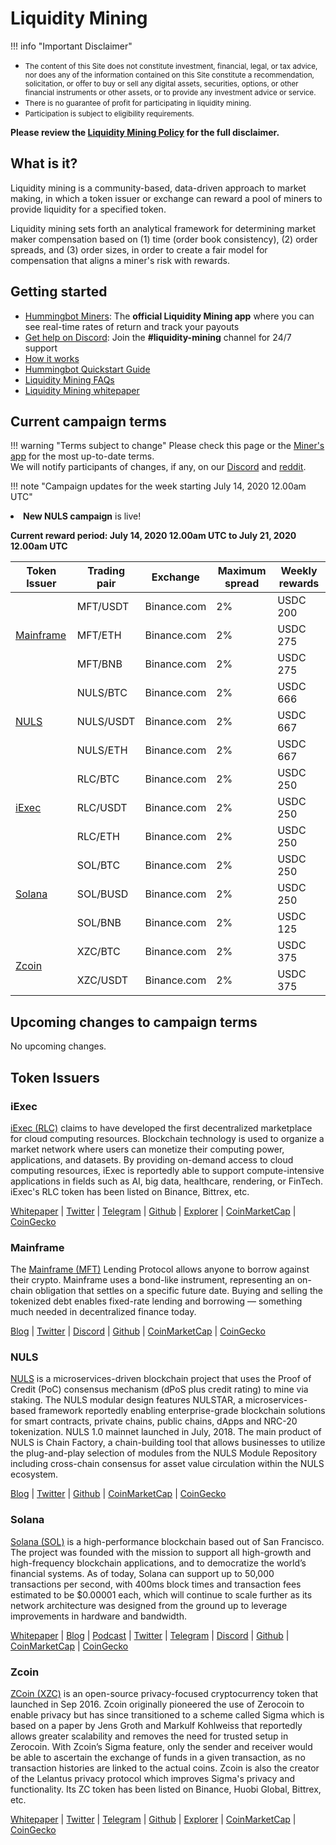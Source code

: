 # Liquidity Mining

!!! info "Important Disclaimer"
    <small><ul><li>The content of this Site does not constitute investment, financial, legal, or tax advice, nor does any of the information contained on this Site constitute a recommendation, solicitation, or offer to buy or sell any digital assets, securities, options, or other financial instruments or other assets, or to provide any investment advice or service.<li>There is no guarantee of profit for participating in liquidity mining.<li>Participation is subject to eligibility requirements.</ul></small>
    **Please review the [Liquidity Mining Policy](https://hummingbot.io/liquidity-mining-policy/) for the full disclaimer.**

## What is it?
Liquidity mining is a community-based, data-driven approach to market making, in which a token issuer or exchange can reward a pool of miners to provide liquidity for a specified token.

Liquidity mining sets forth an analytical framework for determining market maker compensation based on (1) time (order book consistency), (2) order spreads, and (3) order sizes, in order to create a fair model for compensation that aligns a miner's risk with rewards.

## Getting started
- [Hummingbot Miners](https://miners.hummingbot.io/): The **official Liquidity Mining app** where you can see real-time rates of return and track your payouts
- [Get help on Discord](https://discord.hummingbot.io): Join the **#liquidity-mining** channel for 24/7 support
- [How it works](https://www.notion.so/hummingbot/What-is-liquidity-mining-c2eb7d68e28b42278e5efead9a247507)
- [Hummingbot Quickstart Guide](https://docs.hummingbot.io/quickstart)
- [Liquidity Mining FAQs](https://docs.hummingbot.io/faq/liquidity-mining/)
- [Liquidity Mining whitepaper](https://hummingbot.io/liquidity-mining.pdf)

## Current campaign terms

!!! warning "Terms subject to change"
    Please check this page or the [Miner's app](https://miners.hummingbot.io) for the most up-to-date terms.<br/>We will notify participants of changes, if any, on our [Discord](https://discord.hummingbot.io) and [reddit](https://www.reddit.com/r/Hummingbot/).

!!! note "Campaign updates for the week starting July 14, 2020 12.00am UTC"
    <li>**New NULS campaign** is live!

**Current reward period: July 14, 2020 12.00am UTC to July 21, 2020 12.00am UTC**

<table>
  <thead>
    <th>Token Issuer</th>
    <th>Trading pair</th>
    <th>Exchange</th>
    <th>Maximum spread</th>
    <th>Weekly rewards</th>
  </thead>
  <tbody>
    <tr>
      <td rowspan="3"><a href="#mainframe">Mainframe</a><br></td>
      <td>MFT/USDT</td>
      <td>Binance.com</td>
      <td>2%</td>
      <td>USDC 200</td>
    </tr>
    <tr>
      <td>MFT/ETH</td>
      <td>Binance.com</td>
      <td>2%</td>
      <td>USDC 275</td>
    </tr>
    <tr>
      <td>MFT/BNB</td>
      <td>Binance.com</td>
      <td>2%</td>
      <td>USDC 275</td>
    </tr>
    <tr>
      <td rowspan="3"><a href="#nuls">NULS</a><br></td>
      <td>NULS/BTC</td>
      <td>Binance.com</td>
      <td>2%</td>
      <td>USDC 666</td>
    </tr>
    <tr>
      <td>NULS/USDT</td>
      <td>Binance.com</td>
      <td>2%</td>
      <td>USDC 667</td>
    </tr>
    <tr>
      <td>NULS/ETH</td>
      <td>Binance.com</td>
      <td>2%</td>
      <td>USDC 667</td>
    </tr>
    <tr>
      <td rowspan="3"><a href="#iexec">iExec</a><br></td>
      <td>RLC/BTC</td>
      <td>Binance.com</td>
      <td>2%</td>
      <td>USDC 250</td>
    </tr>
    <tr>
      <td>RLC/USDT</td>
      <td>Binance.com</td>
      <td>2%</td>
      <td>USDC 250</td>
    </tr>
    <tr>
      <td>RLC/ETH</td>
      <td>Binance.com</td>
      <td>2%</td>
      <td>USDC 250</td>
    </tr>
    <tr>
      <td rowspan="3"><a href="#solana">Solana</a><br></td>
      <td>SOL/BTC</td>
      <td>Binance.com</td>
      <td>2%</td>
      <td>USDC 250</td>
    </tr>
    <tr>
      <td>SOL/BUSD</td>
      <td>Binance.com</td>
      <td>2%</td>
      <td>USDC 250</td>
    </tr>
    <tr>
      <td>SOL/BNB</td>
      <td>Binance.com</td>
      <td>2%</td>
      <td>USDC 125</td>
    </tr>
    <tr>
      <td rowspan="2"><a href="#zcoin">Zcoin</a></td>
      <td>XZC/BTC</td>
      <td>Binance.com</td>
      <td>2%</td>
      <td>USDC 375</td>
    </tr>
    <tr>
      <td>XZC/USDT</td>
      <td>Binance.com</td>
      <td>2%</td>
      <td>USDC 375</td>
    </tr>
  </tbody>
</table>


## Upcoming changes to campaign terms

No upcoming changes.

## Token Issuers


### iExec

[iExec (RLC)](https://iex.ec/) claims to have developed the first decentralized marketplace for cloud computing resources. Blockchain technology is used to organize a market network where users can monetize their computing power, applications, and datasets. By providing on-demand access to cloud computing resources, iExec is reportedly able to support compute-intensive applications in fields such as AI, big data, healthcare, rendering, or FinTech. iExec's RLC token has been listed on Binance, Bittrex, etc.

[Whitepaper](https://iex.ec/wp-content/uploads/pdf/iExec-WPv3.0-English.pdf) | [Twitter](https://twitter.com/iEx_ec) | [Telegram](https://goo.gl/fH3EHT) | [Github](https://github.com/iExecBlockchainComputing) | [Explorer](https://etherscan.io/token/0x607F4C5BB672230e8672085532f7e901544a7375) | [CoinMarketCap](https://coinmarketcap.com/currencies/rlc/markets/) | [CoinGecko](https://www.coingecko.com/en/coins/iexec-rlc)

### Mainframe

The [Mainframe (MFT)](https://mainframe.com/) Lending Protocol allows anyone to borrow against their crypto. Mainframe uses a bond-like instrument, representing an on-chain obligation that settles on a specific future date. Buying and selling the tokenized debt enables fixed-rate lending and borrowing — something much needed in decentralized finance today.

[Blog](https://blog.mainframe.com) | [Twitter](https://twitter.com/Mainframe_HQ) | [Discord](https://discord.gg/mhtSRz6) | [Github](https://github.com/MainframeHQ) | [CoinMarketCap](https://coinmarketcap.com/currencies/mainframe/) | [CoinGecko](https://www.coingecko.com/en/coins/mainframe)

### NULS

[NULS](https://nuls.io) is a microservices-driven blockchain project that uses the Proof of Credit (PoC) consensus mechanism (dPoS plus credit rating) to mine via staking. The NULS modular design features NULSTAR, a microservices-based framework reportedly enabling enterprise-grade blockchain solutions for smart contracts, private chains, public chains, dApps and NRC-20 tokenization. NULS 1.0 mainnet launched in July, 2018. The main product of NULS is Chain Factory, a chain-building tool that allows businesses to utilize the plug-and-play selection of modules from the NULS Module Repository including cross-chain consensus for asset value circulation within the NULS ecosystem.

[Blog](https://medium.com/@nuls) | [Twitter](https://twitter.com/Nuls) | [Github](https://github.com/nuls-io) | [CoinMarketCap](https://coinmarketcap.com/currencies/nuls/) | [CoinGecko](https://www.coingecko.com/en/coins/nuls)

### Solana

[Solana (SOL)](https://solana.com) is a high-performance blockchain based out of San Francisco. The project was founded with the mission to support all high-growth and high-frequency blockchain applications, and to democratize the world’s financial systems. As of today, Solana can support up to 50,000 transactions per second, with 400ms block times and transaction fees estimated to be $0.00001 each, which will continue to scale further as its network architecture was designed from the ground up to leverage improvements in hardware and bandwidth.

[Whitepaper](https://solana.com/solana-whitepaper.pdf) | [Blog](https://medium.com/solana-labs) | [Podcast](https://podcast.solana.com/) | [Twitter](https://twitter.com/solana) | [Telegram](https://t.me/solanaio) | [Discord](https://discordapp.com/invite/pquxPsq) | [Github](https://github.com/solana-labs) | [CoinMarketCap](https://coinmarketcap.com/currencies/solana/markets/) | [CoinGecko](https://www.coingecko.com/en/coins/solana)

### Zcoin

[ZCoin (XZC)](https://zcoin.io/) is an open-source privacy-focused cryptocurrency token that launched in Sep 2016. Zcoin originally pioneered the use of Zerocoin to enable privacy but has since transitioned to a scheme called Sigma which is based on a paper by Jens Groth and Markulf Kohlweiss that reportedly allows greater scalability and removes the need for trusted setup in Zerocoin. With Zcoin’s Sigma feature, only the sender and receiver would be able to ascertain the exchange of funds in a given transaction, as no transaction histories are linked to the actual coins. Zcoin is also the creator of the Lelantus privacy protocol which improves Sigma's privacy and functionality. Its ZC token has been listed on Binance, Huobi Global, Bittrex, etc. 

[Whitepaper](https://zcoin.io/tech/) | [Twitter](https://twitter.com/zcoinofficial) | [Telegram](https://t.me/zcoinproject) | [Github](https://github.com/zcoinofficial) | [Explorer](https://chainz.cryptoid.info/xzc/) | [CoinMarketCap](https://coinmarketcap.com/currencies/zcoin) | [CoinGecko](https://www.coingecko.com/en/coins/zcoin)

